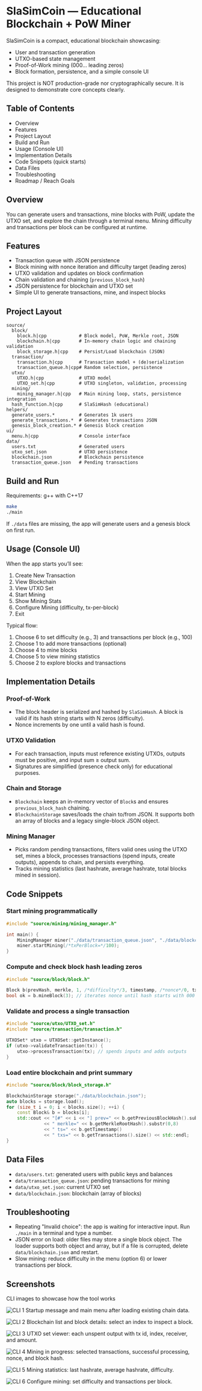 # SlaSimCoin — Educational Blockchain + PoW Miner

SlaSimCoin is a compact, educational blockchain showcasing:
- User and transaction generation
- UTXO-based state management
- Proof-of-Work mining (000… leading zeros)
- Block formation, persistence, and a simple console UI

This project is NOT production-grade nor cryptographically secure. It is designed to demonstrate core concepts clearly.

## Table of Contents
- Overview
- Features
- Project Layout
- Build and Run
- Usage (Console UI)
- Implementation Details
- Code Snippets (quick starts)
- Data Files
- Troubleshooting
- Roadmap / Reach Goals

## Overview
You can generate users and transactions, mine blocks with PoW, update the UTXO set, and explore the chain through a terminal menu. Mining difficulty and transactions per block can be configured at runtime.

## Features
- Transaction queue with JSON persistence
- Block mining with nonce iteration and difficulty target (leading zeros)
- UTXO validation and updates on block confirmation
- Chain validation and chaining (`previous_block_hash`)
- JSON persistence for blockchain and UTXO set
- Simple UI to generate transactions, mine, and inspect blocks

## Project Layout
```
source/
  block/
    block.h|cpp            # Block model, PoW, Merkle root, JSON
    blockchain.h|cpp       # In-memory chain logic and chaining validation
    block_storage.h|cpp    # Persist/Load blockchain (JSON)
  transaction/
    transaction.h|cpp      # Transaction model + (de)serialization
    transaction_queue.h|cpp# Random selection, persistence
  utxo/
    UTXO.h|cpp             # UTXO model
    UTXO_set.h|cpp         # UTXO singleton, validation, processing
  mining/
    mining_manager.h|cpp   # Main mining loop, stats, persistence integration
  hash_function.h|cpp      # SlaSimHash (educational)
helpers/
  generate_users.*         # Generates 1k users
  generate_transactions.*  # Generates transactions JSON
  genesis_block_creation.* # Genesis block creation
ui/
  menu.h|cpp               # Console interface
data/
  users.txt                # Generated users
  utxo_set.json            # UTXO persistence
  blockchain.json          # Blockchain persistence
  transaction_queue.json   # Pending transactions
```

## Build and Run
Requirements: g++ with C++17

```bash
make
./main
```

If `./data` files are missing, the app will generate users and a genesis block on first run.

## Usage (Console UI)
When the app starts you’ll see:
1. Create New Transaction
2. View Blockchain
3. View UTXO Set
4. Start Mining
5. Show Mining Stats
6. Configure Mining (difficulty, tx-per-block)
7. Exit

Typical flow:
1) Choose 6 to set difficulty (e.g., 3) and transactions per block (e.g., 100)
2) Choose 1 to add more transactions (optional)
3) Choose 4 to mine blocks
4) Choose 5 to view mining statistics
5) Choose 2 to explore blocks and transactions

## Implementation Details
### Proof-of-Work
- The block header is serialized and hashed by `SlaSimHash`. A block is valid if its hash string starts with N zeros (difficulty).
- Nonce increments by one until a valid hash is found.

### UTXO Validation
- For each transaction, inputs must reference existing UTXOs, outputs must be positive, and input sum ≥ output sum.
- Signatures are simplified (presence check only) for educational purposes.

### Chain and Storage
- `Blockchain` keeps an in-memory vector of `Block`s and ensures `previous_block_hash` chaining.
- `BlockchainStorage` saves/loads the chain to/from JSON. It supports both an array of blocks and a legacy single-block JSON object.

### Mining Manager
- Picks random pending transactions, filters valid ones using the UTXO set, mines a block, processes transactions (spend inputs, create outputs), appends to chain, and persists everything.
- Tracks mining statistics (last hashrate, average hashrate, total blocks mined in session).

## Code Snippets
### Start mining programmatically
```cpp
#include "source/mining/mining_manager.h"

int main() {
    MiningManager miner("./data/transaction_queue.json", "./data/blockchain.json", /*difficulty=*/3);
    miner.startMining(/*txPerBlock=*/100);
}
```

### Compute and check block hash leading zeros
```cpp
#include "source/block/block.h"

Block b(prevHash, merkle, 1, /*difficulty*/3, timestamp, /*nonce*/0, txs);
bool ok = b.mineBlock(3); // iterates nonce until hash starts with 000
```

### Validate and process a single transaction
```cpp
#include "source/utxo/UTXO_set.h"
#include "source/transaction/transaction.h"

UTXOSet* utxo = UTXOSet::getInstance();
if (utxo->validateTransaction(tx)) {
    utxo->processTransaction(tx); // spends inputs and adds outputs
}
```

### Load entire blockchain and print summary
```cpp
#include "source/block/block_storage.h"

BlockchainStorage storage("./data/blockchain.json");
auto blocks = storage.load();
for (size_t i = 0; i < blocks.size(); ++i) {
    const Block& b = blocks[i];
    std::cout << "[#" << i << "] prev=" << b.getPreviousBlockHash().substr(0,8)
              << " merkle=" << b.getMerkleRootHash().substr(0,8)
              << " ts=" << b.getTimestamp()
              << " txs=" << b.getTransactions().size() << std::endl;
}
```

## Data Files
- `data/users.txt`: generated users with public keys and balances
- `data/transaction_queue.json`: pending transactions for mining
- `data/utxo_set.json`: current UTXO set
- `data/blockchain.json`: blockchain (array of blocks)

## Troubleshooting
- Repeating "Invalid choice": the app is waiting for interactive input. Run `./main` in a terminal and type a number.
- JSON error on load: older files may store a single block object. The loader supports both object and array, but if a file is corrupted, delete `data/blockchain.json` and restart.
- Slow mining: reduce difficulty in the menu (option 6) or lower transactions per block.

## Screenshots
CLI images to showcase how the tool works

![CLI 1](images/cli_1.png)
Startup message and main menu after loading existing chain data.

![CLI 2](images/cli_2.png)
Blockchain list and block details: select an index to inspect a block.

![CLI 3](images/cli_3.png)
UTXO set viewer: each unspent output with tx id, index, receiver, and amount.

![CLI 4](images/cli_4.png)
Mining in progress: selected transactions, successful processing, nonce, and block hash.

![CLI 5](images/cli_5.png)
Mining statistics: last hashrate, average hashrate, difficulty.

![CLI 6](images/cli_6.png)
Configure mining: set difficulty and transactions per block.

